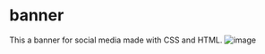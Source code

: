 # banner
This a banner for social media made with CSS and HTML.
![image](https://github.com/user-attachments/assets/b46c3fcb-41f0-4412-8684-8676cfa9f1e8)

